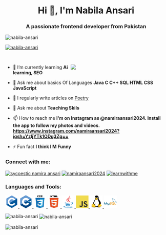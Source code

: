 <h1 align="center">Hi 👋, I'm Nabila Ansari</h1>
<h3 align="center">A passionate frontend developer from Pakistan</h3>

<p align="left"> <img src="https://komarev.com/ghpvc/?username=nabila-ansari&label=Profile%20views&color=0e75b6&style=flat" alt="nabila-ansari" /> </p>

<p align="left"> <a href="https://github.com/ryo-ma/github-profile-trophy"><img src="https://github-profile-trophy.vercel.app/?username=nabila-ansari" alt="nabila-ansari" /></a> </p>

<p align="left"> <a href="https://twitter.com/" target="blank"><img src="https://img.shields.io/twitter/follow/?logo=twitter&style=for-the-badge" alt="" /></a> </p>
<img src="https://steamuserimages-a.akamaihd.net/ugc/1631947648964785474/81CBA15178466DD47195A239232202E78987B714/?imw=637&imh=358&ima=fit&impolicy=Letterbox&imcolor=%23000000&letterbox=true" align="right" width="300" alter="coding">


- 🌱 I’m currently learning **Ai learning, SEO**

- 👯 Ask me about basics Of Languages **Java C C++ SQL HTML CSS JavaScript**

- 📝 I regularly write articles on [Poetry](Poetry)

- 💬 Ask me about **Teaching Skils**

- 📫 How to reach me **I'm on Instagram as @namiraansari2024. Install the app to follow my photos and videos. https://www.instagram.com/namiraansari2024?igsh=YzljYTk1ODg3Zg==**

- ⚡ Fun fact **I think I M Funny**

<h3 align="left">Connect with me:</h3>
<p align="left">
<a href="https://fb.com/sycoestic namira ansari" target="blank"><img align="center" src="https://raw.githubusercontent.com/rahuldkjain/github-profile-readme-generator/master/src/images/icons/Social/facebook.svg" alt="sycoestic namira ansari" height="30" width="40" /></a>
<a href="https://instagram.com/namiraansari2024" target="blank"><img align="center" src="https://raw.githubusercontent.com/rahuldkjain/github-profile-readme-generator/master/src/images/icons/Social/instagram.svg" alt="namiraansari2024" height="30" width="40" /></a>
<a href="https://www.youtube.com/c/learnwithme" target="blank"><img align="center" src="https://raw.githubusercontent.com/rahuldkjain/github-profile-readme-generator/master/src/images/icons/Social/youtube.svg" alt="learnwithme" height="30" width="40" /></a>
</p>


<h3 align="left">Languages and Tools:</h3>
<p align="left"> <a href="https://www.cprogramming.com/" target="_blank" rel="noreferrer"> <img src="https://raw.githubusercontent.com/devicons/devicon/master/icons/c/c-original.svg" alt="c" width="40" height="40"/> </a> <a href="https://www.w3schools.com/cpp/" target="_blank" rel="noreferrer"> <img src="https://raw.githubusercontent.com/devicons/devicon/master/icons/cplusplus/cplusplus-original.svg" alt="cplusplus" width="40" height="40"/> </a> <a href="https://www.w3schools.com/css/" target="_blank" rel="noreferrer"> <img src="https://raw.githubusercontent.com/devicons/devicon/master/icons/css3/css3-original-wordmark.svg" alt="css3" width="40" height="40"/> </a> <a href="https://www.w3.org/html/" target="_blank" rel="noreferrer"> <img src="https://raw.githubusercontent.com/devicons/devicon/master/icons/html5/html5-original-wordmark.svg" alt="html5" width="40" height="40"/> </a> <a href="https://www.java.com" target="_blank" rel="noreferrer"> <img src="https://raw.githubusercontent.com/devicons/devicon/master/icons/java/java-original.svg" alt="java" width="40" height="40"/> </a> <a href="https://developer.mozilla.org/en-US/docs/Web/JavaScript" target="_blank" rel="noreferrer"> <img src="https://raw.githubusercontent.com/devicons/devicon/master/icons/javascript/javascript-original.svg" alt="javascript" width="40" height="40"/> </a> <a href="https://www.linux.org/" target="_blank" rel="noreferrer"> <img src="https://raw.githubusercontent.com/devicons/devicon/master/icons/linux/linux-original.svg" alt="linux" width="40" height="40"/> </a> <a href="https://www.mysql.com/" target="_blank" rel="noreferrer"> <img src="https://raw.githubusercontent.com/devicons/devicon/master/icons/mysql/mysql-original-wordmark.svg" alt="mysql" width="40" height="40"/> </a> </p>

<p><img align="left" src="https://github-readme-stats.vercel.app/api/top-langs?username=nabila-ansari&show_icons=true&locale=en&layout=compact" alt="nabila-ansari" /></p>

<p>&nbsp;<img align="center" src="https://github-readme-stats.vercel.app/api?username=nabila-ansari&show_icons=true&locale=en" alt="nabila-ansari" /></p>

<p><img align="center" src="https://github-readme-streak-stats.herokuapp.com/?user=nabila-ansari&" alt="nabila-ansari" /></p>
